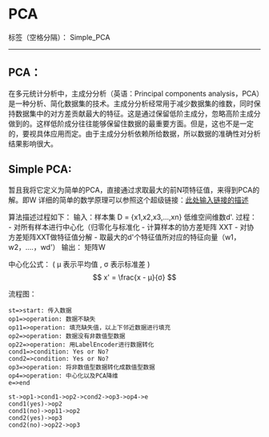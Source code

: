 ﻿PCA
===

标签（空格分隔）： Simple_PCA 

---

PCA：
----

在多元统计分析中，主成分分析（英语：Principal components analysis，PCA）是一种分析、简化数据集的技术。主成分分析经常用于减少数据集的维数，同时保持数据集中的对方差贡献最大的特征。这是通过保留低阶主成分，忽略高阶主成分做到的。这样低阶成分往往能够保留住数据的最重要方面。但是，这也不是一定的，要视具体应用而定。由于主成分分析依赖所给数据，所以数据的准确性对分析结果影响很大。

Simple PCA:
-----------

 暂且我将它定义为简单的PCA，直接通过求取最大的前N项特征值，来得到PCA的解。即W
 详细的简单的数学原理可以参照这个超级链接：[此处输入链接的描述][1]

算法描述过程如下：
输入：样本集 D = {x1,x2,x3,...,xn}
      低维空间维数d'.
过程：
    - 对所有样本进行中心化（归零化与标准化
    - 计算样本的协方差矩阵 XXT 
    - 对协方差矩阵XXT做特征值分解 
    - 取最大的d'个特征值所对应的特征向量（w1，w2，....，wd'）
输出：  矩阵W

中心化公式： ( μ 表示平均值 , σ 表示标准差 )
$$ x' = \frac{x - μ}{σ} $$

流程图：
```flow
st=>start: 传入数据
op1=>operation: 数据不缺失
op11=>operation: 填充缺失值，以上下邻近数据进行填充
op2=>operation: 数据没有非数值型数据
op22=>operation: 用LabelEncoder进行数据转化
cond1=>condition: Yes or No?
cond2=>condition: Yes or No?
op3=>operation: 将非数值型数据转化成数值型数据
op4=>operation: 中心化以及PCA降维
e=>end

st->op1->cond1->op2->cond2->op3->op4->e
cond1(yes)->op2
cond1(no)->op11->op2
cond2(yes)->op3
cond2(no)->op22->op3
```

  [1]: http://www.360doc.com/content/13/1124/02/9482_331688889.shtml